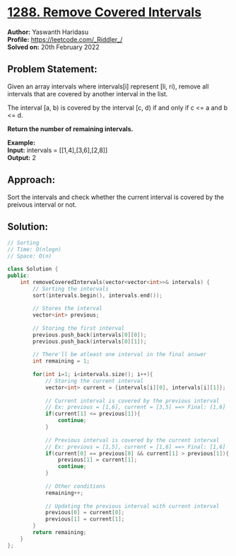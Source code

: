 # [1288. Remove Covered Intervals](https://leetcode.com/problems/remove-covered-intervals/)

**Author:** Yaswanth Haridasu <br> 
**Profile:** https://leetcode.com/_Riddler_/ <br>
**Solved on:** 20th February 2022

## Problem Statement:
Given an array intervals where intervals[i] represent [li, ri), remove all intervals that are covered by another interval in the list.

The interval [a, b) is covered by the interval [c, d) if and only if c <= a and b <= d.

**Return the number of remaining intervals.**

**Example:** <br>
**Input:** intervals =  [[1,4],[3,6],[2,8]] <br>
**Output:** 2

## Approach:

Sort the intervals and check whether the current interval is covered by the preivous interval or not.

## Solution: 
```cpp
// Sorting
// Time: O(nlogn)
// Space: O(n)

class Solution {
public:
    int removeCoveredIntervals(vector<vector<int>>& intervals) {
        // Sorting the intervals 
        sort(intervals.begin(), intervals.end());
        
        // Stores the interval
        vector<int> previous;
        
        // Storing the first interval
        previous.push_back(intervals[0][0]);
        previous.push_back(intervals[0][1]);
        
        // There'll be atleast one interval in the final answer
        int remaining = 1;
        
        for(int i=1; i<intervals.size(); i++){
            // Storing the current interval
            vector<int> current = {intervals[i][0], intervals[i][1]};
            
            // Current interval is covered by the previous interval
            // Ex: previous = [1,6], current = [3,5] ==> Final: [1,6]
            if(current[1] <= previous[1]){
                continue;
            }
            
            // Previous interval is covered by the current interval
            // Ex: previous = [1,5], current = [1,6] ==> Final: [1,6]
            if(current[0] == previous[0] && current[1] > previous[1]){
                previous[1] = current[1];
                continue;
            }
            
            // Other conditions
            remaining++;
            
            // Updating the previous interval with current interval
            previous[0] = current[0];
            previous[1] = current[1];
        }
        return remaining;
    }
};
```